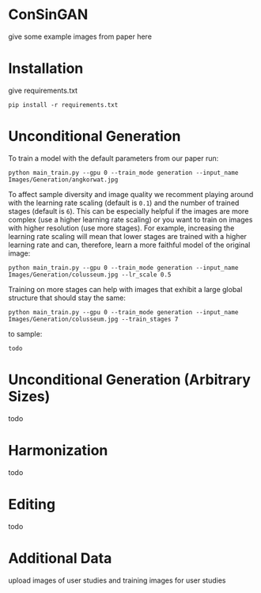 # ConSinGAN

give some example images from paper here

# Installation
give requirements.txt

```
pip install -r requirements.txt
```

# Unconditional Generation
To train a model with the default parameters from our paper run:

```
python main_train.py --gpu 0 --train_mode generation --input_name Images/Generation/angkorwat.jpg
```

To affect sample diversity and image quality we recomment playing around with the learning rate scaling (default is `0.1`) and the number of trained stages (default is `6`).
This can be especially helpful if the images are more complex (use a higher learning rate scaling) or you want to train on images with higher resolution (use more stages).
For example, increasing the learning rate scaling will mean that lower stages are trained with a higher learning rate and can, therefore, learn a more faithful model of the original image:

```
python main_train.py --gpu 0 --train_mode generation --input_name Images/Generation/colusseum.jpg --lr_scale 0.5
```

Training on more stages can help with images that exhibit a large global structure that should stay the same:

```
python main_train.py --gpu 0 --train_mode generation --input_name Images/Generation/colusseum.jpg --train_stages 7
```


to sample:

```
todo
```

# Unconditional Generation (Arbitrary Sizes)
todo

# Harmonization
todo

# Editing
todo

# Additional Data
upload images of user studies and training images for user studies
